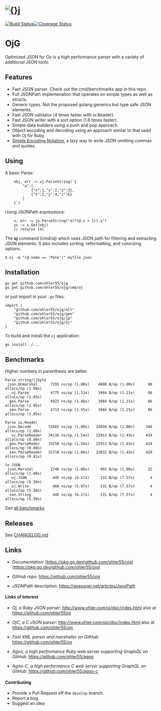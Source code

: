 # [![{}j](http://www.ohler.com/dev/images/ojg_comet.jpg)](https://github.com/ohler55/ojg)

[![Build Status](https://img.shields.io/travis/ohler55/ojg/master.svg?logo=travis)](http://travis-ci.org/ohler55/ojg?branch=master)[![Coverage Status](https://coveralls.io/repos/github/ohler55/ojg/badge.svg?branch=master)](https://coveralls.io/github/ohler55/ojg?branch=master)

# OjG

Optimized JSON for Go is a high performance parser with a variety of
additional JSON tools.

## Features

 - Fast JSON parser. Check out the cmd/benchmarks app in this repo.
 - Full JSONPath implemenation that operates on simple types as well as structs.
 - Generic types. Not the proposed golang generics but type safe JSON elements.
 - Fast JSON validator (4 times faster with io.Reader).
 - Fast JSON writer with a sort option (1.6 times faster).
 - Simple data builders using a push and pop approach.
 - Object encoding and decoding using an approach similar to that used with Oj for Ruby.
 - [Simple Encoding Notation](sen.md), a lazy way to write JSON omitting commas and quotes.

## Using

A basic Parse:

```golang
    obj, err := oj.ParseString(`{
        "a":[
            {"x":1,"y":2,"z":3},
            {"x":2,"y":4,"z":6}
        ]
    }`)
```

Using JSONPath expressions:

```golang
    x, err := jp.ParseString("a[?(@.x > 1)].y")
    ys := x.Get(obj)
    // returns [4]
```

The **oj** command (cmd/oj) which uses JSON path for filtering and
extracting JSON elements. It also includes sorting, reformatting, and
colorizing options.

```
$ oj -m "(@.name == 'Pete')" myfile.json

```

## Installation
```
go get github.com/ohler55/ojg
go get github.com/ohler55/ojg/cmd/oj

```

or just import in your `.go` files.

```
import (
    "github.com/ohler55/ojg/alt"
    "github.com/ohler55/ojg/gen"
    "github.com/ohler55/ojg/jp"
    "github.com/ohler55/ojg/oj"
)
```

To build and install the `oj` application:

```
go install ./...
```

## Benchmarks

Higher numbers in parenthesis are better.

```
Parse string/[]byte
 json.Unmarshal      7291 ns/op (1.00x)    4808 B/op (1.00x)      90 allocs/op (1.00x)
   oj.Parse          4775 ns/op (1.53x)    3984 B/op (1.21x)      86 allocs/op (1.05x)
  gen.Parse          4922 ns/op (1.48x)    3984 B/op (1.21x)      86 allocs/op (1.05x)
  sen.Parse          4713 ns/op (1.55x)    3984 B/op (1.21x)      86 allocs/op (1.05x)

Parse io.Reader
 json.Decode        52665 ns/op (1.00x)   32656 B/op (1.00x)     346 allocs/op (1.00x)
   oj.ParseReader   34116 ns/op (1.54x)   22913 B/op (1.43x)     434 allocs/op (0.80x)
  gen.ParseReder    33256 ns/op (1.58x)   22912 B/op (1.43x)     434 allocs/op (0.80x)
  sen.ParseReader   31718 ns/op (1.66x)   22832 B/op (1.43x)     428 allocs/op (0.81x)

to JSON
 json.Marshal        2746 ns/op (1.00x)     992 B/op (1.00x)      22 allocs/op (1.00x)
   oj.JSON            445 ns/op (6.17x)     131 B/op (7.57x)       4 allocs/op (5.50x)
   oj.Write           460 ns/op (5.97x)     131 B/op (7.57x)       4 allocs/op (5.50x)
  sen.String          445 ns/op (6.17x)     131 B/op (7.57x)       4 allocs/op (5.50x)
```

See [all benchmarks](benchmarks.md)

## Releases

See [CHANGELOG.md](CHANGELOG.md)

## Links

- *Documentation*: [https://pkg.go.dev/github.com/ohler55/ojg](https://pkg.go.dev/github.com/ohler55/ojg)

- *GitHub* *repo*: https://github.com/ohler55/ojg

- *JSONPath* description: https://goessner.net/articles/JsonPath

#### Links of Interest

 - *Oj, a Ruby JSON parser*: http://www.ohler.com/oj/doc/index.html also at https://github.com/ohler55/oj

 - *OjC, a C JSON parser*: http://www.ohler.com/ojc/doc/index.html also at https://github.com/ohler55/ojc

 - *Fast XML parser and marshaller on GitHub*: https://github.com/ohler55/ox

 - *Agoo, a high performance Ruby web server supporting GraphQL on GitHub*: https://github.com/ohler55/agoo

 - *Agoo-C, a high performance C web server supporting GraphQL on GitHub*: https://github.com/ohler55/agoo-c

#### Contributing

+ Provide a Pull Request off the `develop` branch.
+ Report a bug
+ Suggest an idea
